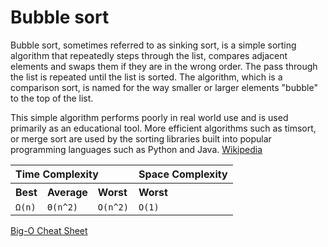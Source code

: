 # Bubble sort

Bubble sort, sometimes referred to as sinking sort, is a simple sorting algorithm that repeatedly steps through the list, compares adjacent elements and swaps them if they are in the wrong order. The pass through the list is repeated until the list is sorted. The algorithm, which is a comparison sort, is named for the way smaller or larger elements "bubble" to the top of the list.

This simple algorithm performs poorly in real world use and is used primarily as an educational tool. More efficient algorithms such as timsort, or merge sort are used by the sorting libraries built into popular programming languages such as Python and Java. [Wikipedia](https://en.wikipedia.org/wiki/Bubble_sort)

<table>
  <tbody align="left">
    <tr>
      <th colspan="3">Time Complexity</th>
      <th>Space Complexity</th>
    </tr>
    <tr>
      <th>Best</th>
      <th>Average</th>
      <th>Worst</th>
      <th>Worst</th>
    </tr>
    <tr>
      <td><code class="yellow">Ω(n)</code></td>
      <td><code class="red">Θ(n^2)</code></td>
      <td><code class="red">O(n^2)</code></td>
      <td><code class="green">O(1)</code></td>
    </tr>
  </tbody>
</table>

[Big-O Cheat Sheet](https://www.bigocheatsheet.com)
